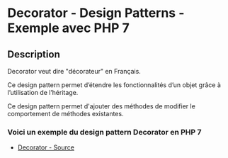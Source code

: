 # Decorator - Design Patterns - Exemple avec PHP 7




## Description

Decorator veut dire "décorateur" en Français.

Ce design pattern permet d’étendre les fonctionnalités d’un objet grâce à l’utilisation de l’héritage.

Ce design pattern permet d'ajouter des méthodes de modifier le comportement de méthodes existantes.






### Voici un exemple du design pattern Decorator en PHP 7

* [Decorator - Source](https://github.com/stephweb/design-patterns-php/blob/master/src/decorator/index.php)
